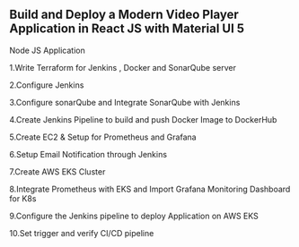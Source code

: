 ## Build and Deploy a Modern Video Player Application in React JS with Material UI 5
Node JS Application

1.Write Terraform for Jenkins , Docker and SonarQube server

2.Configure Jenkins

3.Configure sonarQube and Integrate SonarQube with Jenkins

4.Create Jenkins Pipeline to build and push Docker Image to DockerHub

5.Create EC2 & Setup for Prometheus and Grafana

6.Setup Email Notification through Jenkins

7.Create AWS EKS Cluster

8.Integrate Prometheus with EKS and Import Grafana Monitoring Dashboard for K8s

9.Configure the Jenkins pipeline to deploy Application on AWS EKS

10.Set trigger and verify CI/CD pipeline



